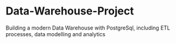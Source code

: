 # Data-Warehouse-Project
Building a modern Data Warehouse with PostgreSql, including ETL processes, data modelling and analytics
